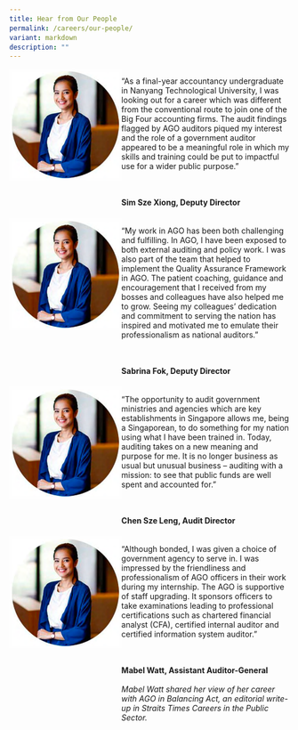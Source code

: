 ```yaml
---
title: Hear from Our People
permalink: /careers/our-people/
variant: markdown
description: ""
---
```

<style>
    .testimonial {
        display: flex;
        margin-bottom: 20px;
    }

    .testimonial-image {
        width: 40%;
        margin-bottom: 10px;
    }

    .testimonial-content {
        flex: 1;
    }

    .testimonial-content i {
        font-style: italic;
    }

    @media (max-width: 600px) {
        .testimonial {
            flex-direction: column;
        }

        .testimonial-image {
            width: 40%;
            margin-bottom: 0;
            margin-right: 20px;
        }
	
				.testimonial-image img {
					width: 50%;
				}
    }
</style>




<div class="testimonial">
    <div class="testimonial-image">
        <img alt="Photo" src="/images/temp_photo.png">
    </div>
    <div class="testimonial-content">
        <p>
            “As a final-year accountancy undergraduate in Nanyang Technological University, I was looking out for a career which was different from the conventional route to join one of the Big Four accounting firms. The audit findings flagged by AGO auditors piqued my interest and the role of a government auditor appeared to be a meaningful role in which my skills and training could be put to impactful use for a wider public purpose.”
        </p>
        <br>
        <br>
        <strong>Sim Sze Xiong, Deputy Director</strong>
    </div>
</div>

<div class="testimonial">
    <div class="testimonial-image">
        <img alt="Photo" src="/images/temp_photo.png">
    </div>
    <div class="testimonial-content">
        <p>
            “My work in AGO has been both challenging and fulfilling. In AGO, I have been exposed to both external auditing and policy work. I was also part of the team that helped to implement the Quality Assurance Framework in AGO. The patient coaching, guidance and encouragement that I received from my bosses and colleagues have also helped me to grow. Seeing my colleagues’ dedication and commitment to serving the nation has inspired and motivated me to emulate their professionalism as national auditors.”
        </p>
        <br>
        <br>
        <strong>Sabrina Fok, Deputy Director</strong>
    </div>
</div>

<div class="testimonial">
    <div class="testimonial-image">
        <img alt="Photo" src="/images/temp_photo.png">
    </div>
    <div class="testimonial-content">
        <p>
            “The opportunity to audit government ministries and agencies which are key establishments in Singapore allows me, being a Singaporean, to do something for my nation using what I have been trained in. Today, auditing takes on a new meaning and purpose for me. It is no longer business as usual but unusual business – auditing with a mission: to see that public funds are well spent and accounted for.”
        </p>
        <br>
        <br>
        <strong>Chen Sze Leng, Audit Director</strong>
    </div>
</div>

<div class="testimonial">
    <div class="testimonial-image">
        <img alt="Photo" src="/images/temp_photo.png">
    </div>
    <div class="testimonial-content">
        <p>
            “Although bonded, I was given a choice of government agency to serve in. I was impressed by the friendliness and professionalism of AGO officers in their work during my internship. The AGO is supportive of staff upgrading. It sponsors officers to take examinations leading to professional certifications such as chartered financial analyst (CFA), certified internal auditor and certified information system auditor.”
        </p>
        <br>
        <br>
        <strong>Mabel Watt, Assistant Auditor-General</strong>
        <br>
        <br>
        <i>Mabel Watt shared her view of her career with AGO in Balancing Act, an editorial write-up in Straits Times Careers in the Public Sector.</i>
    </div>
</div>

<!-- Add more testimonials as needed -->